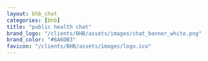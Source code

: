 ```yaml
---
layout: bhb_chat
categories: [bhb]
title: "public health chat"
brand_logo: "/clients/BHB/assets/images/chat_banner_white.png"
brand_color: "#6A6DB3"
favicon: "/clients/BHB/assets/images/logo.ico"
---
```

